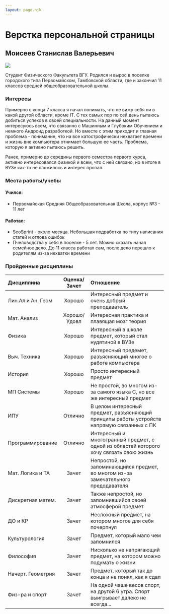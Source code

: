 ```yaml
---
layout: page.njk
---
```

# Верстка персональной страницы

## Моисеев Станислав Валерьевич
![](//https://ibb.co/VqHx6rX/300x400)

Студент Физического Факультета ВГУ. Родился и вырос в поселке городского типа 
Первомайском, Тамбовской области, где и закончил 11 классов средней общеобразовательной школы.

### Интересы
Примерно с конца 7 класса я начал понимать, что не вижу себя ни в какой другой области, кроме IT.
С тех самых пор по сей день пытаюсь добиться успехов в своей специальности. На данный момент интересуюсь
всем, что связанно с Машинным и Глубоким Обучением и немного Андроид разработкой. Но вместе с этим 
приходит и главная проблема - понимание, что на все катострофически нехватает времени и жизнь 
вне компьютера отнимает большую ее часть. Проблема, которую я активно пытаюсь решить.

Ранее, примерно до середины первого семестра первого курса, активно интересовался физикой и всем, 
что с ней связано, но в итоге в ВУЗе как-то не сложилось и интерес пропал.

### Места работы/учебы

#### Учился:
* Первомайская Средняя Общеобразовательная Школа, корпус №3 - 11 лет

#### Работал:
* SeoSprint - около месяца. Небольшая подработка по типу написания статей и отлова ошибок
* Пчеловодства у себя в поселке - 5 лет. Можно сказать начал семейное дело. До 11 класса работал сам, после дело перешло к родителям из-за нехватки времени

### Пройденные дисциплины
| Дисциплина       | Оценка/Зачет| Отношение                                                                                 |
|:-----------------|:-----------:|:------------------------------------------------------------------------------------------|
| Лин.Ал и Ан. Геом| Хорошо      | Интересный предмет и очень добрый преподаватель                                           |
| Мат. Анализ      | Хорошо/Удовл| Интересная практика и плавящая мозг теория                                                |
| Физика           | Хорошо      | Интересный в школе предмет, который стал нудятиной в ВУЗе                                 |
| Выч. Техника     | Хорошо      | Интересный предемет, разъясняющий многое о работе компьютера                              |
| История          | Хорошо      | Просто интересный предмет                                                                 |
| МП Системы       | Хорошо      | Не простой, во многом из-за самого языка C, но все же интересный предмет                  |
| ИПУ              | Отлично     | В целом интересный предмет, разъясняющий принципы работы устройств напрямую связанных с ПК|
| Программирование | Отлично     | Интересный и многогранный предмет, с одной из областей которого хочу связать свою жизнь   |
| Мат. Логика и ТА | Зачет       | Непростой, но запоминающийся предмет, во многом из-за замечательного предодавателя        |
| Дискретная матем.| Зачет       | Также непростой, но запомнившийся своей атмосферой предмет                                |
| ДО и КР          | Зачет       | Несложный предмет, на котором многое для себя почерпнул                                   |
| Культурология    | Зачет       | Предмет, который мало чем запомнился                                                      |
| Философия        | Зачет       | Нисколько не напрягающий предмет, на котором можно подумать о жизни                       |
| Начерт. Геометрия| Зачет       | Предмет, который так до конца и не понял, как я сдал                                      |
| Физ-ра и спорт   | Зачет       | На одной чаше весов спорт, на другой 6 утра. Спорт выигрывает далеко не всегда...         |